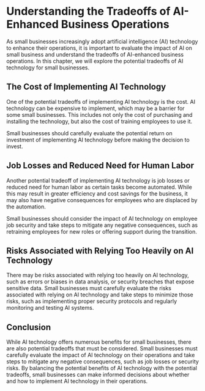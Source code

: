 Understanding the Tradeoffs of AI-Enhanced Business Operations
========================================================================================================================

As small businesses increasingly adopt artificial intelligence (AI) technology to enhance their operations, it is important to evaluate the impact of AI on small business and understand the tradeoffs of AI-enhanced business operations. In this chapter, we will explore the potential tradeoffs of AI technology for small businesses.

The Cost of Implementing AI Technology
--------------------------------------

One of the potential tradeoffs of implementing AI technology is the cost. AI technology can be expensive to implement, which may be a barrier for some small businesses. This includes not only the cost of purchasing and installing the technology, but also the cost of training employees to use it.

Small businesses should carefully evaluate the potential return on investment of implementing AI technology before making the decision to invest.

Job Losses and Reduced Need for Human Labor
-------------------------------------------

Another potential tradeoff of implementing AI technology is job losses or reduced need for human labor as certain tasks become automated. While this may result in greater efficiency and cost savings for the business, it may also have negative consequences for employees who are displaced by the automation.

Small businesses should consider the impact of AI technology on employee job security and take steps to mitigate any negative consequences, such as retraining employees for new roles or offering support during the transition.

Risks Associated with Relying Too Heavily on AI Technology
----------------------------------------------------------

There may be risks associated with relying too heavily on AI technology, such as errors or biases in data analysis, or security breaches that expose sensitive data. Small businesses must carefully evaluate the risks associated with relying on AI technology and take steps to minimize those risks, such as implementing proper security protocols and regularly monitoring and testing AI systems.

Conclusion
----------

While AI technology offers numerous benefits for small businesses, there are also potential tradeoffs that must be considered. Small businesses must carefully evaluate the impact of AI technology on their operations and take steps to mitigate any negative consequences, such as job losses or security risks. By balancing the potential benefits of AI technology with the potential tradeoffs, small businesses can make informed decisions about whether and how to implement AI technology in their operations.
